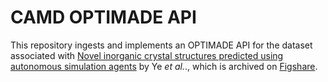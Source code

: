 # CAMD OPTIMADE API

This repository ingests and implements an OPTIMADE API for the dataset associated with [Novel inorganic crystal structures predicted using autonomous simulation agents](https://doi.org/10.1038/s41597-022-01438-8) by Ye *et al.*., which is archived on [Figshare](https://doi.org/10.6084/m9.figshare.19601956.v1).